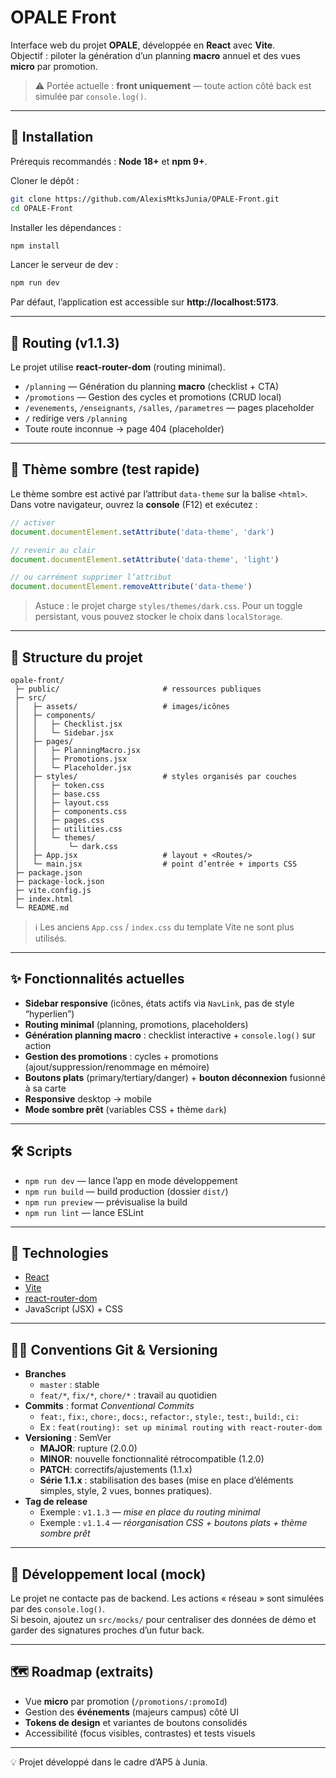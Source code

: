 # OPALE Front

Interface web du projet **OPALE**, développée en **React** avec **Vite**.  
Objectif : piloter la génération d’un planning **macro** annuel et des vues **micro** par promotion.
> ⚠️ Portée actuelle : **front uniquement** — toute action côté back est simulée par `console.log()`.

---

## 🚀 Installation

Prérequis recommandés : **Node 18+** et **npm 9+**.

Cloner le dépôt :

```bash
git clone https://github.com/AlexisMtksJunia/OPALE-Front.git
cd OPALE-Front
```

Installer les dépendances :

```bash
npm install
```

Lancer le serveur de dev :

```bash
npm run dev
```

Par défaut, l’application est accessible sur **http://localhost:5173**.

---

## 🧭 Routing (v1.1.3)

Le projet utilise **react-router-dom** (routing minimal).

- `/planning` — Génération du planning **macro** (checklist + CTA)
- `/promotions` — Gestion des cycles et promotions (CRUD local)
- `/evenements`, `/enseignants`, `/salles`, `/parametres` — pages placeholder
- `/` redirige vers `/planning`
- Toute route inconnue → page 404 (placeholder)

---

## 🎨 Thème sombre (test rapide)

Le thème sombre est activé par l’attribut `data-theme` sur la balise `<html>`.  
Dans votre navigateur, ouvrez la **console** (F12) et exécutez :

```js
// activer
document.documentElement.setAttribute('data-theme', 'dark')

// revenir au clair
document.documentElement.setAttribute('data-theme', 'light')

// ou carrément supprimer l’attribut
document.documentElement.removeAttribute('data-theme')
```

> Astuce : le projet charge `styles/themes/dark.css`. Pour un toggle persistant, vous pouvez stocker le choix dans `localStorage`.

---

## 📂 Structure du projet

```
opale-front/
 ├─ public/                       # ressources publiques
 ├─ src/
 │   ├─ assets/                   # images/icônes
 │   ├─ components/
 │   │   ├─ Checklist.jsx
 │   │   └─ Sidebar.jsx
 │   ├─ pages/
 │   │   ├─ PlanningMacro.jsx
 │   │   ├─ Promotions.jsx
 │   │   └─ Placeholder.jsx
 │   ├─ styles/                   # styles organisés par couches
 │   │   ├─ token.css
 │   │   ├─ base.css
 │   │   ├─ layout.css
 │   │   ├─ components.css
 │   │   ├─ pages.css
 │   │   ├─ utilities.css
 │   │   └─ themes/
 │   │       └─ dark.css
 │   ├─ App.jsx                   # layout + <Routes/>
 │   └─ main.jsx                  # point d’entrée + imports CSS
 ├─ package.json
 ├─ package-lock.json
 ├─ vite.config.js
 ├─ index.html
 └─ README.md
```

> ℹ️ Les anciens `App.css` / `index.css` du template Vite ne sont plus utilisés.

---

## ✨ Fonctionnalités actuelles

- **Sidebar responsive** (icônes, états actifs via `NavLink`, pas de style “hyperlien”)
- **Routing minimal** (planning, promotions, placeholders)
- **Génération planning macro** : checklist interactive + `console.log()` sur action
- **Gestion des promotions** : cycles + promotions (ajout/suppression/renommage en mémoire)
- **Boutons plats** (primary/tertiary/danger) + **bouton déconnexion** fusionné à sa carte
- **Responsive** desktop → mobile
- **Mode sombre prêt** (variables CSS + thème `dark`)

---

## 🛠️ Scripts

- `npm run dev` — lance l’app en mode développement
- `npm run build` — build production (dossier `dist/`)
- `npm run preview` — prévisualise la build
- `npm run lint` — lance ESLint

---

## 📌 Technologies

- [React](https://react.dev/)
- [Vite](https://vitejs.dev/)
- [react-router-dom](https://reactrouter.com/)
- JavaScript (JSX) + CSS

---

## 🧑‍💻 Conventions Git & Versioning

- **Branches**
  - `master` : stable
  - `feat/*`, `fix/*`, `chore/*` : travail au quotidien
- **Commits** : format *Conventional Commits*
  - `feat:`, `fix:`, `chore:`, `docs:`, `refactor:`, `style:`, `test:`, `build:`, `ci:`
  - Ex : `feat(routing): set up minimal routing with react-router-dom`
- **Versioning** : SemVer
  - **MAJOR**: rupture (2.0.0)
  - **MINOR**: nouvelle fonctionnalité rétrocompatible (1.2.0)
  - **PATCH**: correctifs/ajustements (1.1.x)
  - **Série 1.1.x** : stabilisation des bases (mise en place d’éléments simples, style, 2 vues, bonnes pratiques).
- **Tag de release**
  - Exemple : `v1.1.3` — *mise en place du routing minimal*
  - Exemple : `v1.1.4` — *réorganisation CSS + boutons plats + thème sombre prêt*

---

## 🔧 Développement local (mock)

Le projet ne contacte pas de backend. Les actions « réseau » sont simulées par des `console.log()`.  
Si besoin, ajoutez un `src/mocks/` pour centraliser des données de démo et garder des signatures proches d’un futur back.

---

## 🗺️ Roadmap (extraits)

- Vue **micro** par promotion (`/promotions/:promoId`)
- Gestion des **événements** (majeurs campus) côté UI
- **Tokens de design** et variantes de boutons consolidés
- Accessibilité (focus visibles, contrastes) et tests visuels

---

💡 Projet développé dans le cadre d’AP5 à Junia.
